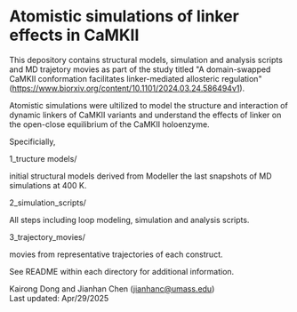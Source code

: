 # Atomistic simulations of linker effects in CaMKII

This depository contains structural models, simulation and analysis scripts and MD trajetory movies as part of the study titled "A domain-swapped CaMKII conformation facilitates linker-mediated allosteric regulation" (https://www.biorxiv.org/content/10.1101/2024.03.24.586494v1). 

Atomistic simulations were ultilized to model the structure and interaction of dynamic linkers of CaMKII variants and understand the effects of linker on the open-close equilibrium of the CaMKII holoenzyme.

Specificially,

1_tructure models/ 

  initial structural models derived from Modeller
  the last snapshots of MD simulations at 400 K.  

2_simulation_scripts/

  All steps including loop modeling, simulation and analysis scripts.  
  
3_trajectory_movies/ 

  movies from representative trajectories of each construct.

See README within each directory for additional information.

Kairong Dong and Jianhan Chen (jianhanc@umass.edu)  
Last updated: Apr/29/2025    

